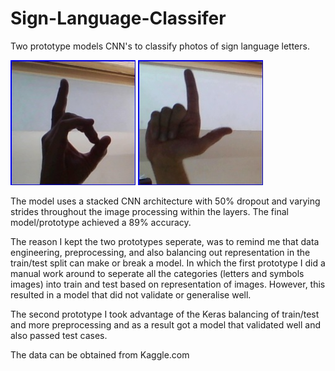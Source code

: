 # Sign-Language-Classifer
Two prototype models CNN's to classify photos of sign language letters.

![](https://github.com/morrissa/Sign-Language-Classifer/blob/master/asl_alphabet_test/D_test.jpg?raw=true) ![](https://github.com/morrissa/Sign-Language-Classifer/blob/master/asl_alphabet_test/L_test.jpg?raw=true)

The model uses a stacked CNN architecture with 50% dropout and varying strides throughout the image processing within the layers. The final model/prototype achieved a 89% accuracy.

The reason I kept the two prototypes seperate, was to remind me that data engineering, preprocessing, and also balancing out representation in the train/test split can make or break a model. In which the first prototype I did a manual work around to seperate all the categories (letters and symbols images) into train and test based on representation of images. However, this resulted in a model that did not validate or generalise well. 

The second prototype I took advantage of the Keras balancing of train/test and more preprocessing and as a result got a model that validated well and also passed test cases. 

The data can be obtained from Kaggle.com
